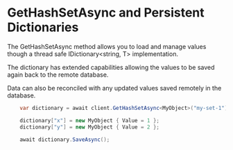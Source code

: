 # GetHashSetAsync and Persistent Dictionaries

The GetHashSetAsync method allows you to load and manage values though a thread safe IDictionary<string, T> implementation.

The dictionary has extended capabilities allowing the values to be saved again back to the remote database.

Data can also be reconciled with any updated values saved remotely in the database.

```cs
	var dictionary = await client.GetHashSetAsync<MyObject>("my-set-1");

	dictionary["x"] = new MyObject { Value = 1 };
	dictionary["y"] = new MyObject { Value = 2 };

	await dictionary.SaveAsync();

```